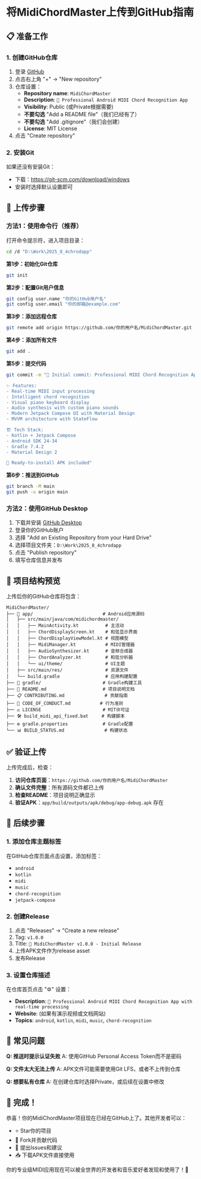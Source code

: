 # 将MidiChordMaster上传到GitHub指南

## 📋 准备工作

### 1. 创建GitHub仓库
1. 登录 [GitHub](https://github.com)
2. 点击右上角 "+" → "New repository"
3. 仓库设置：
   - **Repository name**: `MidiChordMaster`
   - **Description**: `🎹 Professional Android MIDI Chord Recognition App`
   - **Visibility**: Public (或Private根据需要)
   - **不要勾选** "Add a README file"（我们已经有了）
   - **不要勾选** "Add .gitignore"（我们会创建）
   - **License**: MIT License
4. 点击 "Create repository"

### 2. 安装Git
如果还没有安装Git：
- 下载：https://git-scm.com/download/windows
- 安装时选择默认设置即可

## 🚀 上传步骤

### 方法1：使用命令行（推荐）

打开命令提示符，进入项目目录：

```bash
cd /d "D:\Work\2025_8_4chrodapp"
```

**第1步：初始化Git仓库**
```bash
git init
```

**第2步：配置Git用户信息**
```bash
git config user.name "你的GitHub用户名"
git config user.email "你的邮箱@example.com"
```

**第3步：添加远程仓库**
```bash
git remote add origin https://github.com/你的用户名/MidiChordMaster.git
```

**第4步：添加所有文件**
```bash
git add .
```

**第5步：提交代码**
```bash
git commit -m "🎉 Initial commit: Professional MIDI Chord Recognition App

✨ Features:
- Real-time MIDI input processing
- Intelligent chord recognition
- Visual piano keyboard display
- Audio synthesis with custom piano sounds
- Modern Jetpack Compose UI with Material Design
- MVVM architecture with StateFlow

🏗️ Tech Stack:
- Kotlin + Jetpack Compose
- Android SDK 24-34
- Gradle 7.4.2
- Material Design 2

📱 Ready-to-install APK included"
```

**第6步：推送到GitHub**
```bash
git branch -M main
git push -u origin main
```

### 方法2：使用GitHub Desktop

1. 下载并安装 [GitHub Desktop](https://desktop.github.com/)
2. 登录你的GitHub账户
3. 选择 "Add an Existing Repository from your Hard Drive"
4. 选择项目文件夹：`D:\Work\2025_8_4chrodapp`
5. 点击 "Publish repository"
6. 填写仓库信息并发布

## 📁 项目结构预览

上传后你的GitHub仓库将包含：

```
MidiChordMaster/
├── 📱 app/                          # Android应用源码
│   ├── src/main/java/com/midichordmaster/
│   │   ├── MainActivity.kt          # 主活动
│   │   ├── ChordDisplayScreen.kt    # 和弦显示界面
│   │   ├── ChordDisplayViewModel.kt # 视图模型
│   │   ├── MidiManager.kt           # MIDI管理器
│   │   ├── AudioSynthesizer.kt      # 音频合成器
│   │   ├── ChordAnalyzer.kt         # 和弦分析器
│   │   └── ui/theme/                # UI主题
│   ├── src/main/res/                # 资源文件
│   └── build.gradle                 # 应用构建配置
├── 🔧 gradle/                       # Gradle构建工具
├── 📄 README.md                     # 项目说明文档
├── 📋 CONTRIBUTING.md               # 贡献指南
├── 📜 CODE_OF_CONDUCT.md           # 行为准则
├── ⚖️ LICENSE                       # MIT许可证
├── 🛠️ build_midi_api_fixed.bat     # 构建脚本
├── ⚙️ gradle.properties             # Gradle配置
└── 📊 BUILD_STATUS.md               # 构建状态
```

## ✅ 验证上传

上传完成后，检查：

1. **访问仓库页面**：`https://github.com/你的用户名/MidiChordMaster`
2. **确认文件完整**：所有源码文件都已上传
3. **检查README**：项目说明正确显示
4. **验证APK**：`app/build/outputs/apk/debug/app-debug.apk` 存在

## 🎯 后续步骤

### 1. 添加仓库主题标签
在GitHub仓库页面点击设置，添加标签：
- `android`
- `kotlin`
- `midi`
- `music`
- `chord-recognition`
- `jetpack-compose`

### 2. 创建Release
1. 点击 "Releases" → "Create a new release"
2. Tag: `v1.0.0`
3. Title: `🎵 MidiChordMaster v1.0.0 - Initial Release`
4. 上传APK文件作为release asset
5. 发布Release

### 3. 设置仓库描述
在仓库首页点击 "⚙️" 设置：
- **Description**: `🎹 Professional Android MIDI Chord Recognition App with real-time processing`
- **Website**: (如果有演示视频或文档网站)
- **Topics**: `android`, `kotlin`, `midi`, `music`, `chord-recognition`

## 🛟 常见问题

**Q: 推送时提示认证失败**
A: 使用GitHub Personal Access Token而不是密码

**Q: 文件太大无法上传**
A: APK文件可能需要使用Git LFS，或者不上传到仓库

**Q: 想要私有仓库**
A: 在创建仓库时选择Private，或后续在设置中修改

## 🎉 完成！

恭喜！你的MidiChordMaster项目现在已经在GitHub上了。其他开发者可以：
- ⭐ Star你的项目
- 🍴 Fork并贡献代码
- 📝 提出Issues和建议
- 📥 下载APK文件直接使用

你的专业级MIDI应用现在可以被全世界的开发者和音乐爱好者发现和使用了！🎵
